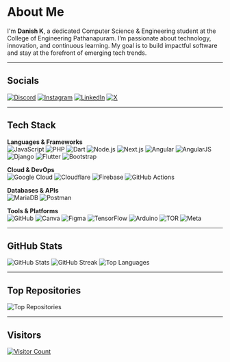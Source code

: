 # About Me

I'm **Danish K**, a dedicated Computer Science & Engineering student at the College of Engineering Pathanapuram. I’m passionate about technology, innovation, and continuous learning. My goal is to build impactful software and stay at the forefront of emerging tech trends.

---

## Socials

[![Discord](https://img.shields.io/badge/Discord-7289DA?style=flat&logo=discord&logoColor=white)](https://discord.gg/dani_s_h007)
[![Instagram](https://img.shields.io/badge/Instagram-E4405F?style=flat&logo=instagram&logoColor=white)](https://instagram.com/dani_s_h007)
[![LinkedIn](https://img.shields.io/badge/LinkedIn-0A66C2?style=flat&logo=linkedin&logoColor=white)](https://linkedin.com/in/dalsc2)
[![X](https://img.shields.io/badge/X-000000?style=flat&logo=X&logoColor=white)](https://x.com/dani_s_h007)

---

## Tech Stack

**Languages & Frameworks**  
![JavaScript](https://img.shields.io/badge/JavaScript-F7DF1E?style=flat&logo=javascript&logoColor=000)
![PHP](https://img.shields.io/badge/PHP-777BB4?style=flat&logo=php&logoColor=white)
![Dart](https://img.shields.io/badge/Dart-0175C2?style=flat&logo=dart&logoColor=white)
![Node.js](https://img.shields.io/badge/Node.js-339933?style=flat&logo=node.js&logoColor=white)
![Next.js](https://img.shields.io/badge/Next.js-000000?style=flat&logo=next.js&logoColor=white)
![Angular](https://img.shields.io/badge/Angular-DD0031?style=flat&logo=angular&logoColor=white)
![AngularJS](https://img.shields.io/badge/AngularJS-E23237?style=flat&logo=angularjs&logoColor=white)
![Django](https://img.shields.io/badge/Django-092E20?style=flat&logo=django&logoColor=white)
![Flutter](https://img.shields.io/badge/Flutter-02569B?style=flat&logo=flutter&logoColor=white)
![Bootstrap](https://img.shields.io/badge/Bootstrap-7952B3?style=flat&logo=bootstrap&logoColor=white)

**Cloud & DevOps**  
![Google Cloud](https://img.shields.io/badge/Google_Cloud-4285F4?style=flat&logo=google-cloud&logoColor=white)
![Cloudflare](https://img.shields.io/badge/Cloudflare-F38020?style=flat&logo=cloudflare&logoColor=white)
![Firebase](https://img.shields.io/badge/Firebase-FFCA28?style=flat&logo=firebase&logoColor=000)
![GitHub Actions](https://img.shields.io/badge/GitHub_Actions-2088FF?style=flat&logo=github-actions&logoColor=white)

**Databases & APIs**  
![MariaDB](https://img.shields.io/badge/MariaDB-003545?style=flat&logo=mariadb&logoColor=white)
![Postman](https://img.shields.io/badge/Postman-FF6C37?style=flat&logo=postman&logoColor=white)

**Tools & Platforms**  
![GitHub](https://img.shields.io/badge/GitHub-181717?style=flat&logo=github&logoColor=white)
![Canva](https://img.shields.io/badge/Canva-00C4CC?style=flat&logo=canva&logoColor=white)
![Figma](https://img.shields.io/badge/Figma-F24E1E?style=flat&logo=figma&logoColor=white)
![TensorFlow](https://img.shields.io/badge/TensorFlow-FF6F00?style=flat&logo=tensorflow&logoColor=white)
![Arduino](https://img.shields.io/badge/Arduino-00979D?style=flat&logo=arduino&logoColor=white)
![TOR](https://img.shields.io/badge/TOR-7E4798?style=flat&logo=tor-project&logoColor=white)
![Meta](https://img.shields.io/badge/Meta-0467DF?style=flat&logo=meta&logoColor=white)

---

## GitHub Stats

![GitHub Stats](https://github-readme-stats.vercel.app/api?username=dani-s-h007&theme=default&show_icons=true&hide_border=true)
![GitHub Streak](https://github-readme-streak-stats.herokuapp.com/?user=dani-s-h007&theme=default&hide_border=true)
![Top Languages](https://github-readme-stats.vercel.app/api/top-langs/?username=dani-s-h007&layout=compact&theme=default&hide_border=true)

---

## Top Repositories

![Top Repositories](https://github-contributor-stats.vercel.app/api?username=dani-s-h007&limit=5&theme=default&combine_all_yearly_contributions=true)

---

## Visitors

[![Visitor Count](https://visitcount.itsvg.in/api?id=dani-s-h007&icon=0&color=0)](https://visitcount.itsvg.in)

<!-- Generated with GPRM: https://gprm.itsvg.in -->
